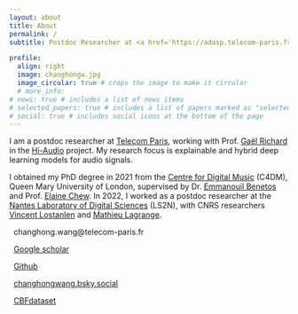 ```yaml
---
layout: about
title: About
permalink: /
subtitle: Postdoc Researcher at <a href='https://adasp.telecom-paris.fr/'>Telecom Paris</a>

profile:
  align: right
  image: changhongw.jpg
  image_circular: true # crops the image to make it circular
  # more_info:
# news: true # includes a list of news items
# selected_papers: true # includes a list of papers marked as "selected={true}"
# social: true # includes social icons at the bottom of the page
---
```


I am a postdoc researcher at [Telecom Paris](https://adasp.telecom-paris.fr/), working with Prof. [Gaël Richard](https://www.telecom-paris.fr/gael-richard) in the [Hi-Audio](https://hi-audio.imt.fr/) project. My research focus is explainable and hybrid deep learning models for audio signals.

I obtained my PhD degree in 2021 from the [Centre for Digital Music](https://www.c4dm.eecs.qmul.ac.uk/) (C4DM), Queen Mary University of London, supervised by Dr. [Emmanouil Benetos](http://www.eecs.qmul.ac.uk/~emmanouilb/index.html) and Prof. [Elaine Chew](http://mupae.blogspot.com/p/people.html). In 2022, I worked as a postdoc researcher at the [Nantes Laboratory of Digital Sciences](https://www.ls2n.fr/?lang=en) (LS2N), with CNRS researchers [Vincent Lostanlen](https://www.lostanlen.com/) and [Mathieu Lagrange](https://mathieulagrange.github.io/).

<p align="left"><i class="fa fa-envelope fa-1x"></i>  &nbsp; changhong.wang@telecom-paris.fr</p>

<p align="left"><i class="ai ai-google-scholar ai-1x"></i>  &nbsp; <a href="https://scholar.google.co.uk/citations?user=FLV6gSAAAAAJ&hl=en&oi=ao">Google scholar</a></p>

<p align="left"><i class="fa-brands fa-github"></i>  &nbsp; <a href="https://github.com/changhongw">Github</a></p>

<p align="left"><i class="fa-brands fa-square-bluesky"></i>  &nbsp; <a href="https://bsky.app/profile/changhongwang.bsky.social">changhongwang.bsky.social</a></p>

<p align="left"><i class="fa fa-music fa-1x"></i>  &nbsp; <a href="https://zenodo.org/record/5744336">CBFdataset</a></p>


<!-- ![alt text](https://github.com/adam-p/markdown-here/raw/master/src/common/images/icon48.png "Logo Title Text 1") -->